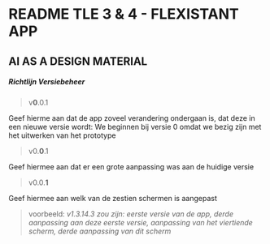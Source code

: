 # README TLE 3 & 4 - FLEXISTANT APP
## AI AS A DESIGN MATERIAL

##### Richtlijn Versiebeheer
> v**0**.0.1

Geef hierme aan dat de app zoveel verandering ondergaan is, dat deze in een nieuwe versie wordt: We beginnen bij versie 0 omdat we bezig zijn met het uitwerken van het prototype

> v0.**0**.1

Geef hiermee aan dat er een grote aanpassing was aan de huidige versie

> v0.0.**1**

Geef hiermee aan welk van de zestien schermen is aangepast

> voorbeeld: *v1.3.14.3 zou zijn: eerste versie van de app, derde aanpassing aan deze eerste versie, aanpassing van het viertiende scherm, derde aanpassing van dit scherm*
